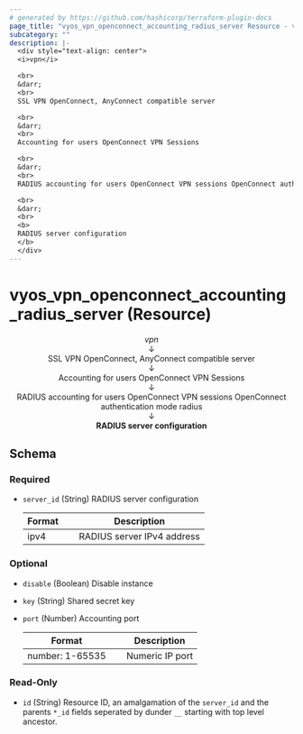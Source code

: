 ```yaml
---
# generated by https://github.com/hashicorp/terraform-plugin-docs
page_title: "vyos_vpn_openconnect_accounting_radius_server Resource - vyos"
subcategory: ""
description: |-
  <div style="text-align: center">
  <i>vpn</i>

  <br>
  &darr;
  <br>
  SSL VPN OpenConnect, AnyConnect compatible server

  <br>
  &darr;
  <br>
  Accounting for users OpenConnect VPN Sessions

  <br>
  &darr;
  <br>
  RADIUS accounting for users OpenConnect VPN sessions OpenConnect authentication mode radius

  <br>
  &darr;
  <br>
  <b>
  RADIUS server configuration
  </b>
  </div>
---
```


# vyos_vpn_openconnect_accounting_radius_server (Resource)

<div style="text-align: center">
<i>vpn</i>

<br>
&darr;
<br>
SSL VPN OpenConnect, AnyConnect compatible server

<br>
&darr;
<br>
Accounting for users OpenConnect VPN Sessions

<br>
&darr;
<br>
RADIUS accounting for users OpenConnect VPN sessions OpenConnect authentication mode radius

<br>
&darr;
<br>
<b>
RADIUS server configuration
</b>
</div>



<!-- schema generated by tfplugindocs -->
## Schema

### Required

- `server_id` (String) RADIUS server configuration

    |  Format &emsp; | Description  |
    |----------|---------------|
    |  ipv4  &emsp; |  RADIUS server IPv4 address  |

### Optional

- `disable` (Boolean) Disable instance
- `key` (String) Shared secret key
- `port` (Number) Accounting port

    |  Format &emsp; | Description  |
    |----------|---------------|
    |  number: 1-65535  &emsp; |  Numeric IP port  |

### Read-Only

- `id` (String) Resource ID, an amalgamation of the `server_id` and the parents `*_id` fields seperated by dunder `__` starting with top level ancestor.
